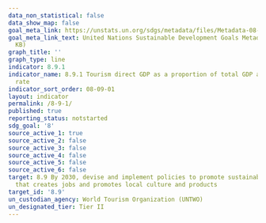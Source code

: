 ```yaml
---
data_non_statistical: false
data_show_map: false
goal_meta_link: https://unstats.un.org/sdgs/metadata/files/Metadata-08-09-01.pdf
goal_meta_link_text: United Nations Sustainable Development Goals Metadata (PDF 526
  KB)
graph_title: ''
graph_type: line
indicator: 8.9.1
indicator_name: 8.9.1 Tourism direct GDP as a proportion of total GDP and in growth
  rate
indicator_sort_order: 08-09-01
layout: indicator
permalink: /8-9-1/
published: true
reporting_status: notstarted
sdg_goal: '8'
source_active_1: true
source_active_2: false
source_active_3: false
source_active_4: false
source_active_5: false
source_active_6: false
target: 8.9 By 2030, devise and implement policies to promote sustainable tourism
  that creates jobs and promotes local culture and products
target_id: '8.9'
un_custodian_agency: World Tourism Organization (UNTWO)
un_designated_tier: Tier II
---
```

